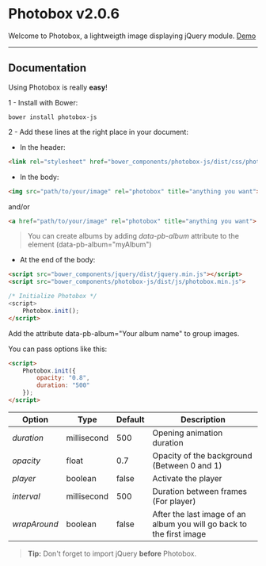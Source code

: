 Photobox v2.0.6
===============

Welcome to Photobox, a lightweigth image displaying jQuery module.
[Demo](http://codepen.io/GKlein/full/QEGXpz/)

----------


Documentation
----------------------

Using Photobox is really **easy**!

1 - Install with Bower:
```
bower install photobox-js
```

2 - Add these lines at the right place in your document:

- In the header:
```html
<link rel="stylesheet" href="bower_components/photobox-js/dist/css/photobox.min.css">
```

- In the body:
```html
<img src="path/to/your/image" rel="photobox" title="anything you want">
```
and/or
```html
<a href="path/to/your/image" rel="photobox" title="anything you want">
```

> You can create albums by adding *data-pb-album* attribute to the element (data-pb-album="myAlbum")

- At the end of the body:
```html
<script src="bower_components/jquery/dist/jquery.min.js"></script>
<script src="bower_components/photobox-js/dist/js/photobox.min.js">

/* Initialize Photobox */
<script>
	Photobox.init();
</script>
```

Add the attribute data-pb-album="Your album name" to group images.

You can pass options like this:
```html
<script>
	Photobox.init({
		opacity: "0.8",
		duration: "500"
	});
</script>
```

| Option       | Type | Default | Description                |
|--------------|------|---------|----------------------------|
| *duration* | millisecond | 500 | Opening animation duration |
| *opacity* | float | 0.7 | Opacity of the background (Between 0 and 1) |
| *player* | boolean | false | Activate the player |
| *interval* | millisecond | 500 | Duration between frames (For player) |
| *wrapAround* | boolean | false | After the last image of an album you will go back to the first image |

> **Tip:** Don't forget to import jQuery **before** Photobox.

